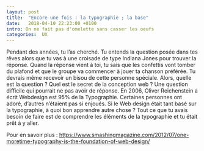 ```yaml
---
layout: post
title:  "Encore une fois : la typographie ; la base"
date:   2018-04-10 22:23:00 +0100
intro: On ne fait pas d'omelette sans casser les oeufs
categories:  UX
---
```


Pendant des années, tu l’as cherché. Tu entends la question posée dans
tes rêves alors que tu vas à une croisade de type Indiana Jones pour
trouver la réponse. Quand la réponse vient à toi, tu sais que les
confettis vont tomber du plafond et que le groupe va commencer à jouer ta
chanson préférée. Tu devrais même recevoir un bisou de cette personne
spéciale. Alors, quelle est la question ?
Quel est le secret de la conception web ?
Une question difficile qui pourrait ne pas avoir de réponse. En 2006,
Oliver Reichenstein a écrit Webdesign est 95% de la Typographie.
Certaines personnes ont adoré, d’autres n’étaient pas si enjoués. Si le
Web design était tant basé sur la typographie, à quoi bon apprendre autre
chose ? Tout ce que tu avais besoin de faire est de comprendre les
éléments de la typographie et tu était prêt à y aller.

Pour en savoir plus : https://www.smashingmagazine.com/2012/07/one-moretime-typography-is-the-foundation-of-web-design/
